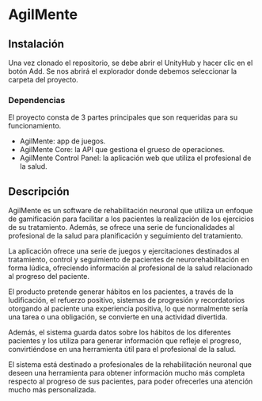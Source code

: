 # AgilMente

## Instalación

Una vez clonado el repositorio, se debe abrir el UnityHub y hacer clic en el botón Add. Se nos abrirá el explorador donde debemos seleccionar la carpeta del proyecto.

### Dependencias

El proyecto consta de 3 partes principales que son requeridas para su funcionamiento.

- AgilMente: app de juegos.
- AgilMente Core: la API que gestiona el grueso de operaciones.
- AgilMente Control Panel: la aplicación web que utiliza el profesional de la salud.

## Descripción 

AgilMente es un software de rehabilitación neuronal que utiliza un enfoque de gamificación para facilitar a los pacientes la realización de los ejercicios de su tratamiento. Además, se ofrece una serie de funcionalidades al profesional de la salud para planificación y seguimiento del tratamiento. 

La aplicación ofrece una serie de juegos y ejercitaciones destinados al tratamiento, control y seguimiento de pacientes de neurorehabilitación en forma lúdica, ofreciendo información al profesional de la salud relacionado al progreso del paciente. 

El producto pretende generar hábitos en los pacientes, a través de la ludificación, el refuerzo positivo, sistemas de progresión y recordatorios otorgando al paciente una experiencia positiva, lo que normalmente sería una tarea o una obligación, se convierte en una actividad divertida. 

Además, el sistema guarda datos sobre los hábitos de los diferentes pacientes y los utiliza para generar información que refleje el progreso, convirtiéndose en una herramienta útil para el profesional de la salud. 

El sistema está destinado a profesionales de la rehabilitación neuronal que deseen una herramienta para obtener información mucho más completa respecto al progreso de sus pacientes, para poder ofrecerles una atención mucho más personalizada.
